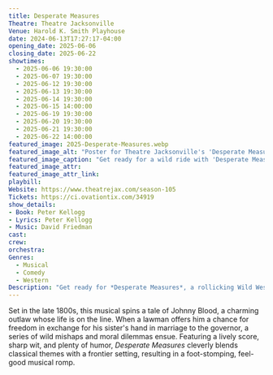 ```yaml
---
title: Desperate Measures
Theatre: Theatre Jacksonville
Venue: Harold K. Smith Playhouse
date: 2024-06-13T17:27:17-04:00
opening_date: 2025-06-06
closing_date: 2025-06-22
showtimes:
  - 2025-06-06 19:30:00
  - 2025-06-07 19:30:00
  - 2025-06-12 19:30:00
  - 2025-06-13 19:30:00
  - 2025-06-14 19:30:00
  - 2025-06-15 14:00:00
  - 2025-06-19 19:30:00
  - 2025-06-20 19:30:00
  - 2025-06-21 19:30:00
  - 2025-06-22 14:00:00
featured_image: 2025-Desperate-Measures.webp
featured_image_alt: "Poster for Theatre Jacksonville's 'Desperate Measures' showing a Western-style two-story building illustration, with the play's title in large, ornate red letters in the foreground. The play runs from June 6-22, 2025."
featured_image_caption: "Get ready for a wild ride with 'Desperate Measures' at Theatre Jacksonville! This witty musical adaptation, full of twists and turns, runs from June 6-22, 2025."
featured_image_attr: 
featured_image_attr_link: 
playbill:
Website: https://www.theatrejax.com/season-105
Tickets: https://ci.ovationtix.com/34919
show_details: 
- Book: Peter Kellogg
- Lyrics: Peter Kellogg
- Music: David Friedman
cast:
crew:
orchestra:
Genres:
  - Musical
  - Comedy
  - Western
Description: "Get ready for *Desperate Measures*, a rollicking Wild West musical inspired by Shakespeare's 'Measure for Measure.'"
---
```

Set in the late 1800s, this musical spins a tale of Johnny Blood, a charming outlaw whose life is on the line. When a lawman offers him a chance for freedom in exchange for his sister's hand in marriage to the governor, a series of wild mishaps and moral dilemmas ensue. Featuring a lively score, sharp wit, and plenty of humor, *Desperate Measures* cleverly blends classical themes with a frontier setting, resulting in a foot-stomping, feel-good musical romp.